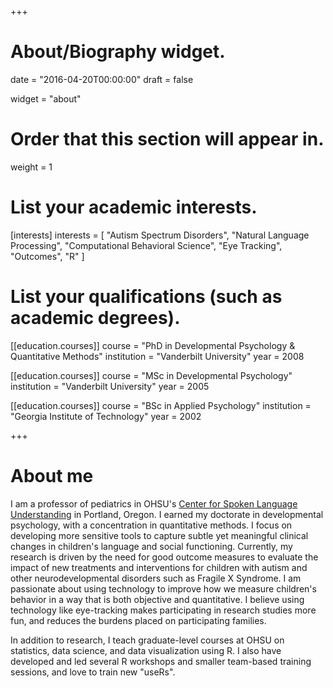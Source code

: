 +++
# About/Biography widget.

date = "2016-04-20T00:00:00"
draft = false

widget = "about"

# Order that this section will appear in.
weight = 1

# List your academic interests.
[interests]
  interests = [
    "Autism Spectrum Disorders",
    "Natural Language Processing",
    "Computational Behavioral Science",
    "Eye Tracking",
    "Outcomes",
    "R"
  ]

# List your qualifications (such as academic degrees).
[[education.courses]]
  course = "PhD in Developmental Psychology & Quantitative Methods"
  institution = "Vanderbilt University"
  year = 2008

[[education.courses]]
  course = "MSc in Developmental Psychology"
  institution = "Vanderbilt University"
  year = 2005

[[education.courses]]
  course = "BSc in Applied Psychology"
  institution = "Georgia Institute of Technology"
  year = 2002
 
+++

# About me

I am a professor of pediatrics in OHSU's <a href = "https://www.ohsu.edu/xd/research/centers-institutes/center-for-spoken-language-understanding/" target = "_blank">Center for Spoken Language Understanding</a> in Portland, Oregon. I earned my doctorate in developmental psychology, with a concentration in quantitative methods. I focus on developing more sensitive tools to capture subtle yet meaningful clinical changes in children's language and social functioning. Currently, my research is driven by the need for good outcome measures to evaluate the impact of new treatments and interventions for children with autism and other neurodevelopmental disorders such as Fragile X Syndrome. I am passionate about using technology to improve how we measure children's behavior in a way that is both objective and quantitative. I believe using technology like eye-tracking makes participating in research studies more fun, and reduces the burdens placed on participating families. 

In addition to research, I teach graduate-level courses at OHSU on statistics, data science, and data visualization using R. I also have developed and led several R workshops and smaller team-based training sessions, and love to train new "useRs".

